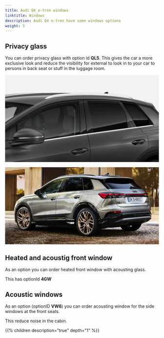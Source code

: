 ```yaml
---
title: Audi Q4 e-tron windows
linktitle: Windows
description: Audi Q4 e-tron have some windows options
weight: 5
---
```


## Privacy glass

You can order privacy glass with option id **QL5**. This gives the car a more exclusive look
and reduce the visibility for external to look in to your car to persons in back seat or stuff
in the luggage room. 

![Panoramic roof](privacywindows.jpg "Privacy windows")

![Privacy windows](paint_typhoongrey_2.jpg "Privacy windows on a Audi Q4 e-tron with Typhoon color" )

## Heated and acoustig front window

As an option you can order heated front window with acousting glass. 

This has optionId **4GW**

## Acoustic windows

As an option (optionID **VW6**) you can order acousting window for the side windows at the front seats. 

This reduce noise in the cabin.

{{% children description="true" depth="1" %}}
